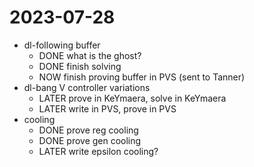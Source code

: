 # 2023-07-28

- dl-following buffer
  - DONE what is the ghost?
  - DONE finish solving
  - NOW finish proving buffer in PVS (sent to Tanner)
- dl-bang V controller variations
  - LATER prove in KeYmaera, solve in KeYmaera
  - LATER write in PVS, prove in PVS
- cooling
  - DONE prove reg cooling
  - DONE prove gen cooling
  - LATER write epsilon cooling?
